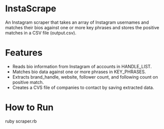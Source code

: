 # InstaScrape
An Instagram scraper that takes an array of Instagram usernames and matches their bios against one or more key phrases and stores the positive matches in a CSV file (output.csv).

# Features
- Reads bio information from Instagram of accounts in HANDLE_LIST.
- Matches bio data against one or more phrases in KEY_PHRASES.
- Extracts brand_handle, website, follower count, and following count on positive match.
- Creates a CVS file of companies to contact by saving extracted data.

# How to Run
ruby scraper.rb
